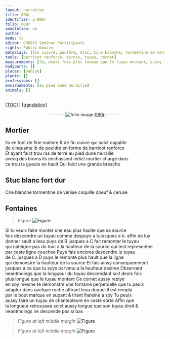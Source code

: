 ```yaml
---
layout: narrative
title: 080r
identifier: p-080r
folio: 080r
annotation: no
author:
mode: tc
editor: GR8975 Seminar Participants
rights: Public Domain
materials: [fin cuivre, pouldre, Stuc, Cire blanche, tormentine de venise, coquille doeuf, ceruse, eau]
tools: [barricot renforce, birons, tuyau, cornet]
measurements: [lb, deulx fois plus longue que le tuyau montant, aussy longue]
bodyparts: []
places: [venise]
plants: []
professions: []
environments: [au pied dune muraille]
animals: []
---
```


 <p><a href="{{ site.baseurl }}/diplomatic/">[TOC]</a> | <a href="{{ site.baseurl }}/texts/p-080r_tl/" target="_blank">[translation]</a></p><div class="folio" align="center">- - - - - <a href="http://gallica.bnf.fr/ark:/12148/btv1b10500001g/f165.item" target="_blank"><img src="https://cu-mkp.github.io/2017-workshop-edition/assets/photo-icon.png" alt="folio image: " style="display:inline-block; margin-bottom:-3px;"/>080r</a> - - - - - </div>  
  

## Mortier

 
Ils en font de fine matiere & de <span class="m">fin cuivre</span> qui soict capable<br/> de cinquante <span class="ms">lb</span> de <span class="m">pouldre</span> en forme de <span class="tl">barricot renforce</span><br/> Et ayant faict trou ras <span class="del">de</span> terre <span class="env">au pied dune muraille</span><br/> avecq des <span class="tl">birons</span> Ils enchassent ledict mortier charge dans<br/> ce trou la gueule en hault Qui faict une grande bresche
 
 
  

## <span class="m">Stuc</span> blanc fort dur

 
<span class="m">Cire blanche</span> <span class="m">tormentine de <span class="pl">venise</span></span> <span class="m">coquille doeuf</span> & <span class="m">ceruse</span>
 
 
  

## Fontaines

 
> *Figure*
> <a href="https://drive.google.com/open?id=0B9-oNrvWdlO5c3dLNVNsem9nTjQ" target="_blank"><img src="https://cu-mkp.github.io/GR8975-edition/assets/photo-icon.png" alt="Figure" style="display:inline-block; margin-bottom:-3px;"/></a>
 
Si tu veulx faire monter une <span class="m">eau</span> plus haulte que sa source<br/> fais descendre un <span class="tl">tuyau</span> co<span class="exp">mm</span>e despuys a <span class="del">b</span>Jusques a b. affin de luy<br/> donner sault <span class="del">a l<span class="m">eau</span></span> puys de B jusques <span class="add">a C</span> fait remonter le <span class="tl">tuyau</span><br/> qui nateigne pas du tout a la haulteur de la source qui test representee<br/> par ceste ligne couchee Puys fais encores descendre le <span class="tl">tuyau</span><br/> de C. jusques a D puys le remonte plus hault que la ligne<br/> qui demonstre la haulteur de la source Et fais ainsy consequem<span class="exp">ment</span><br/> jusques a ce que tu soys parvenu a la haulteur desiree Observa<span class="exp">n</span>t<br/> neantmoings que la longueur du <span class="tl">tuyau</span> descendant soit <span class="ms">deulx fois<br/> plus longue que le <span class="tl">tuyau</span> montant</span> Ce <span class="tl">cornet</span> aussy replye<br/> en soy mesme te demonstre une fontaine perpetuelle que tu peulx<br/> adapter dans quelque roche attirant leau duquel il est remply<br/> par le bout marque en supant & tirant lhaleine a soy Tu peulx<br/> aussy faire un tuyau de chantepleure en ceste sorte Affin que<br/> la longueur retroussee soict <span class="ms">aussy longue</span> que son tuyau droit &<br/> neantmoings ne descende pas si bas
 
> *Figure*
> *at left middle margin*
> <a href="https://drive.google.com/open?id=0B9-oNrvWdlO5N2U2RXB5UFc3TUE" target="_blank"><img src="https://cu-mkp.github.io/GR8975-edition/assets/photo-icon.png" alt="Figure" style="display:inline-block; margin-bottom:-3px;"/></a>
 
> *Figure*
> *at left middle margin*
> <a href="https://drive.google.com/open?id=0B9-oNrvWdlO5R2ZBNWRseEpQdnc" target="_blank"><img src="https://cu-mkp.github.io/GR8975-edition/assets/photo-icon.png" alt="Figure" style="display:inline-block; margin-bottom:-3px;"/></a>
 
 